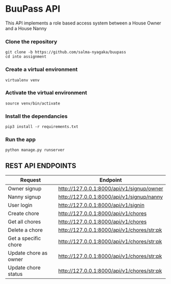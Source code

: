 # BuuPass API

This API implements a role based access system between a House Owner and a House Nanny

### Clone the repository
    git clone -b https://github.com/salma-nyagaka/buupass
    cd into assignment

### Create a virtual environment
  `virtualenv venv`

### Activate the virtual environment
 `source venv/bin/activate`
 
### Install the dependancies
`pip3 install -r requirements.txt`

### Run the app
 `python manage.py runserver`
 

## REST API ENDPOINTS
| Request  | Endpoint |
| ------------- | ------------- |
| Owner signup  | http://127.0.0.1:8000/api/v1/signup/owner |
| Nanny signup  | http://127.0.0.1:8000/api/v1/signup/nanny |
| User login  | http://127.0.0.1:8000/api/v1/signin  |
| Create chore  | http://127.0.0.1:8000/api/v1/chores  |
| Get all chores  | http://127.0.0.1:8000/api/v1/chores  |
| Delete a chore  | http://127.0.0.1:8000/api/v1/chores/<str:pk>  |
| Get a specific chore  | http://127.0.0.1:8000/api/v1/chores/<str:pk>   |
| Update chore as owner  | http://127.0.0.1:8000/api/v1/chores/<str:pk>   |
| Update chore status  | http://127.0.0.1:8000/api/v1/chores/<str:pk>   |
